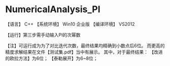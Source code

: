 # NumericalAnalysis_PI
【语言】 C++
【系统环境】 Win10 企业版
【编译环境】 VS2012

【运行】第三步需手动输入PI的次幂数

【注】可运行成为为了对比迭代次数，最终结果均精确到小数点后6位。
	  而更高的精度求解结果在文件【测试集.pdf】当中有展示。
	  其中，对于最终结果：
		  【改进的欧拉方法】为6位；
	      【泰勒展开】为6~8位；
